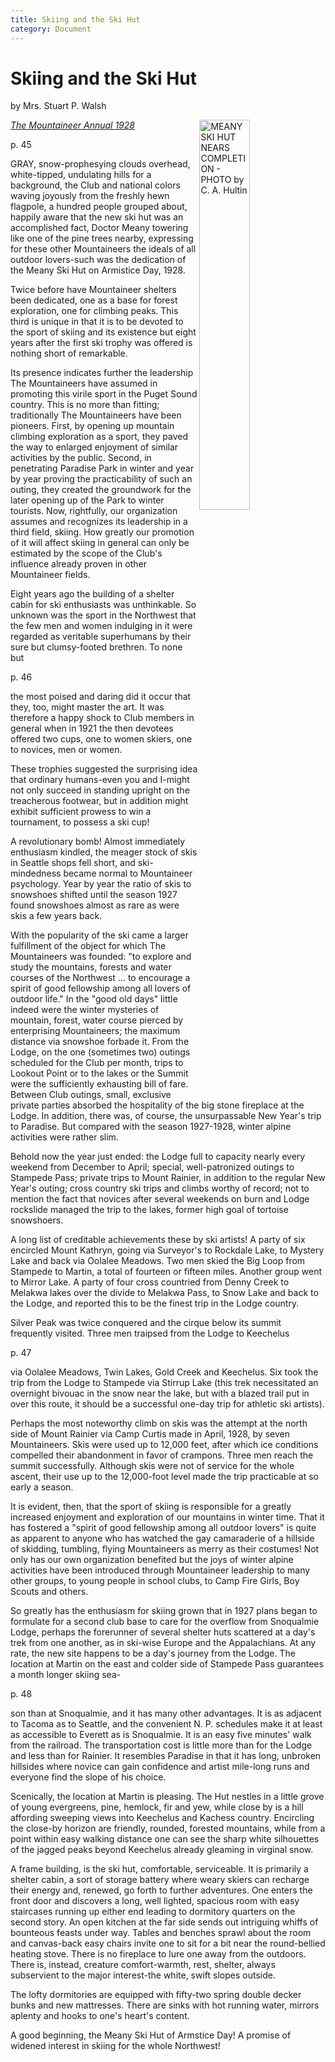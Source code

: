 ```yaml
---
title: Skiing and the Ski Hut
category: Document
---
```

# Skiing and the Ski Hut
by Mrs. Stuart P. Walsh

<img src="/img/1928-Meany-Ski-Hut.png" style="width: 40%;" alt="MEANY SKI HUT NEARS COMPLETION - PHOTO by C. A. Hultin" align="right">

_[The Mountaineer Annual 1928](https://www.mountaineers.org/about/history/the-mountaineer-annuals/indexes-annuals-maps/the-mountaineer-1928)_

p. 45

GRAY, snow-prophesying clouds overhead, white-tipped, undulating hills for a background, the Club and national colors waving joyously from the freshly hewn flagpole, a hundred people grouped about, happily aware that the new ski hut was an accomplished fact, Doctor Meany towering like one of the pine trees nearby, expressing for these other Mountaineers the ideals of all outdoor lovers-such was the dedication of the Meany Ski Hut on Armistice Day, 1928.

Twice before have Mountaineer shelters been dedicated, one as a base for forest exploration, one for climbing peaks. This third is unique in that it is to be devoted to the sport of skiing and its existence but eight years after the first ski trophy was offered is nothing short of remarkable.

Its presence indicates further the leadership The Mountaineers have assumed in promoting this virile sport in the Puget Sound country. This is no more than fitting; traditionally The Mountaineers have been pioneers. First, by opening up mountain climbing exploration as a sport, they paved the way to enlarged enjoyment of similar activities by the public. Second, in penetrating Paradise Park in winter and year by year proving the practicability of such an outing, they created the groundwork for the later opening up of the Park to winter tourists. Now, rightfully, our organization assumes and recognizes its leadership in a third field, skiing. How greatly our promotion of it will affect skiing in general can only be estimated by the scope of the Club's influence already proven in other Mountaineer fields.

Eight years ago the building of a shelter cabin for ski enthusiasts was unthinkable. So unknown was the sport in the Northwest that the few men and women indulging in it were regarded as veritable superhumans by their sure but clumsy-footed brethren. To none but

p. 46

the most poised and daring did it occur that they, too, might master the art. It was therefore a happy shock to Club members in general when in 1921 the then devotees offered two cups, one to women skiers, one to novices, men or women.

These trophies suggested the surprising idea that ordinary humans-even you and I-might not only succeed in standing upright on the treacherous footwear, but in addition might exhibit sufficient prowess to win a tournament, to possess a ski cup!

A revolutionary bomb! Almost immediately enthusiasm kindled, the meager stock of skis in Seattle shops fell short, and ski-mindedness became normal to Mountaineer psychology. Year by year the ratio of skis to snowshoes shifted until the season 1927 found snowshoes almost as rare as were skis a few years back.

With the popularity of the ski came a larger fulfillment of the object for which The Mountaineers was founded: "to explore and study the mountains, forests and water courses of the Northwest ... to encourage a spirit of good fellowship among all lovers of outdoor life." In the "good old days" little indeed were the winter mysteries of mountain, forest, water course pierced by enterprising Mountaineers; the maximum distance via snowshoe forbade it. From the Lodge, on the one (sometimes two) outings scheduled for the Club per month, trips to Lookout Point or to the lakes or the Summit were the sufficiently exhausting bill of fare. Between Club outings, small, exclusive private parties absorbed the hospitality of the big stone fireplace at the Lodge. In addition, there was, of course, the unsurpassable New Year's trip to Paradise. But compared with the season 1927-1928, winter alpine activities were rather slim.

Behold now the year just ended: the Lodge full to capacity nearly every weekend from December to April; special, well-patronized outings to Stampede Pass; private trips to Mount Rainier, in addition to the regular New Year's outing; cross country ski trips and climbs worthy of record; not to mention the fact that novices after several weekends on burn and Lodge rockslide managed the trip to the lakes, former high goal of tortoise snowshoers.

A long list of creditable achievements these by ski artists! A party of six encircled Mount Kathryn, going via Surveyor's to Rockdale Lake, to Mystery Lake and back via Oolalee Meadows. Two men skied the Big Loop from Stampede to Martin, a total of fourteen or fifteen miles. Another group went to Mirror Lake. A party of four cross countried from Denny Creek to Melakwa lakes over the divide to Melakwa Pass, to Snow Lake and back to the Lodge, and reported this to be the finest trip in the Lodge country.

Silver Peak was twice conquered and the cirque below its summit frequently visited. Three men traipsed from the Lodge to Keechelus

p. 47

via Oolalee Meadows, Twin Lakes, Gold Creek and Keechelus. Six took the trip from the Lodge to Stampede via Stirrup Lake (this trek necessitated an overnight bivouac in the snow near the lake, but with a blazed trail put in over this route, it should be a successful one-day trip for athletic ski artists).

Perhaps the most noteworthy climb on skis was the attempt at the north side of Mount Rainier via Camp Curtis made in April, 1928, by seven Mountaineers. Skis were used up to 12,000 feet, after which ice conditions compelled their abandonment in favor of crampons. Three men reach the summit successfully. Although skis were not of service for the whole ascent, their use up to the 12,000-foot level made the trip practicable at so early a season.

It is evident, then, that the sport of skiing is responsible for a greatly increased enjoyment and exploration of our mountains in winter time. That it has fostered a "spirit of good fellowship among all outdoor lovers" is quite as apparent to anyone who has watched the gay camaraderie of a hillside of skidding, tumbling, flying Mountaineers as merry as their costumes! Not only has our own organization benefited but the joys of winter alpine activities have been introduced through Mountaineer leadership to many other groups, to young people in school clubs, to Camp Fire Girls, Boy Scouts and others.

So greatly has the enthusiasm for skiing grown that in 1927 plans began to formulate for a second club base to care for the overflow from Snoqualmie Lodge, perhaps the forerunner of several shelter huts scattered at a day's trek from one another, as in ski-wise Europe and the Appalachians. At any rate, the new site happens to be a day's journey from the Lodge. The location at Martin on the east and colder side of Stampede Pass guarantees a month longer skiing sea-

p. 48

son than at Snoqualmie, and it has many other advantages. It is as adjacent to Tacoma as to Seattle, and the convenient N. P. schedules make it at least as accessible to Everett as is Snoqualmie. It is an easy five minutes' walk from the railroad. The transportation cost is little more than for the Lodge and less than for Rainier. It resembles Paradise in that it has long, unbroken hillsides where novice can gain confidence and artist mile-long runs and everyone find the slope of his choice.

Scenically, the location at Martin is pleasing. The Hut nestles in a little grove of young evergreens, pine, hemlock, fir and yew, while close by is a hill affording sweeping views into Keechelus and Kachess country. Encircling the close-by horizon are friendly, rounded, forested mountains, while from a point within easy walking distance one can see the sharp white silhouettes of the jagged peaks beyond Keechelus already gleaming in virginal snow.

A frame building, is the ski hut, comfortable, serviceable. It is primarily a shelter cabin, a sort of storage battery where weary skiers can recharge their energy and, renewed, go forth to further adventures. One enters the front door and discovers a long, well lighted, spacious room with easy staircases running up either end leading to dormitory quarters on the second story. An open kitchen at the far side sends out intriguing whiffs of bounteous feasts under way. Tables and benches sprawl about the room and canvas-back easy chairs invite one to sit for a bit near the round-bellied heating stove. There is no fireplace to lure one away from the outdoors. There is, instead, creature comfort-warmth, rest, shelter, always subservient to the major interest-the white, swift slopes outside.

The lofty dormitories are equipped with fifty-two spring double decker bunks and new mattresses. There are sinks with hot running water, mirrors aplenty and hooks to one's heart's content.

A good beginning, the Meany Ski Hut of Armstice Day! A promise of widened interest in skiing for the whole Northwest!
